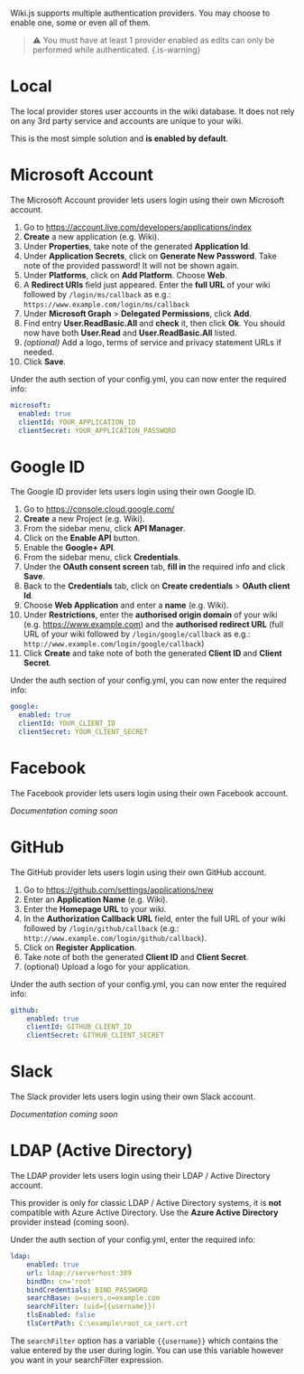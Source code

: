 <!-- TITLE: Authentication -->
<!-- SUBTITLE: How to setup authentication on your wiki. -->

Wiki.js supports multiple authentication providers. You may choose to enable one, some or even all of them.

> :warning: You must have at least 1 provider enabled as edits can only be performed while authenticated.
{.is-warning}
# Local
The local provider stores user accounts in the wiki database. It does not rely on any 3rd party service and accounts are unique to your wiki.

This is the most simple solution and **is enabled by default**.
# Microsoft Account
The Microsoft Account provider lets users login using their own Microsoft account.

1. Go to https://account.live.com/developers/applications/index
2. **Create** a new application (e.g. Wiki).
3. Under **Properties**, take note of the generated **Application Id**.
4. Under **Application Secrets**, click on **Generate New Password**. Take note of the provided password! It will not be shown again.
5. Under **Platforms**, click on **Add Platform**. Choose **Web**.
6. A **Redirect URIs** field just appeared. Enter the **full URL** of your wiki followed by `/login/ms/callback` as e.g.: `https://www.example.com/login/ms/callback`
7. Under **Microsoft Graph** > **Delegated Permissions**, click **Add**.
8. Find entry **User.ReadBasic.All** and **check** it, then click **Ok**. You should now have both **User.Read** and **User.ReadBasic.All** listed.
9. *(optional)* Add a logo, terms of service and privacy statement URLs if needed.
10. Click **Save**.

Under the auth section of your config.yml, you can now enter the required info:


```yaml
microsoft:
  enabled: true
  clientId: YOUR_APPLICATION_ID
  clientSecret: YOUR_APPLICATION_PASSWORD
```

# Google ID
The Google ID provider lets users login using their own Google ID.

1. Go to https://console.cloud.google.com/
2. **Create** a new Project (e.g. Wiki).
3. From the sidebar menu, click **API Manager**.
4. Click on the **Enable API** button.
5. Enable the **Google+ API**.
6. From the sidebar menu, click **Credentials**.
7. Under the **OAuth consent screen** tab, **fill in** the required info and click **Save**.
8. Back to the **Credentials** tab, click on **Create credentials** > **OAuth client Id**.
9. Choose **Web Application** and enter a **name** (e.g. Wiki).
10. Under **Restrictions**, enter the **authorised origin domain** of your wiki (e.g. https://www.example.com) and the **authorised redirect URL** (full URL of your wiki followed by `/login/google/callback` as e.g.: `http://www.example.com/login/google/callback`)
11. Click **Create** and take note of both the generated **Client ID** and **Client Secret**.

Under the auth section of your config.yml, you can now enter the required info:


```yaml
google:
  enabled: true
  clientId: YOUR_CLIENT_ID
  clientSecret: YOUR_CLIENT_SECRET
```
# Facebook
The Facebook provider lets users login using their own Facebook account.

*Documentation coming soon*

# GitHub
The GitHub provider lets users login using their own GitHub account.

1. Go to https://github.com/settings/applications/new
2. Enter an **Application Name** (e.g. Wiki).
3. Enter the **Homepage URL** to your wiki.
4. In the **Authorization Callback URL** field, enter the full URL of your wiki followed by `/login/github/callback` (e.g.: `http://www.example.com/login/github/callback`).
5. Click on **Register Application**.
6. Take note of both the generated **Client ID** and **Client Secret**.
7. (optional) Upload a logo for your application.

Under the auth section of your config.yml, you can now enter the required info:

```yaml
github:
	enabled: true
	clientId: GITHUB_CLIENT_ID
	clientSecret: GITHUB_CLIENT_SECRET
```

# Slack
The Slack provider lets users login using their own Slack account.

*Documentation coming soon*

# LDAP (Active Directory)
The LDAP provider lets users login using their LDAP / Active Directory account.

This provider is only for classic LDAP / Active Directory systems, it is **not** compatible with Azure Active Directory. Use the **Azure Active Directory** provider instead (coming soon).

Under the auth section of your config.yml, enter the required info:

```yaml
ldap:
	enabled: true
	url: ldap://serverhost:389
	bindDn: cn='root'
	bindCredentials: BIND_PASSWORD
	searchBase: o=users,o=example.com
	searchFilter: (uid={{username}})
	tlsEnabled: false
	tlsCertPath: C:\example\root_ca_cert.crt
```

The `searchFilter` option has a variable `{{username}}` which contains the value entered by the user during login. You can use this variable however you want in your searchFilter expression.